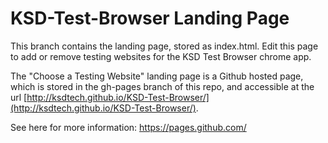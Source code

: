 # KSD-Test-Browser Landing Page
This branch contains the landing page, stored as index.html. Edit this page to add or remove testing websites for the KSD Test Browser chrome app.

The "Choose a Testing Website" landing page is a Github hosted page, which is stored in the gh-pages branch of this repo, and accessible at the url [http://ksdtech.github.io/KSD-Test-Browser/](http://ksdtech.github.io/KSD-Test-Browser/).

See here for more information:
https://pages.github.com/
